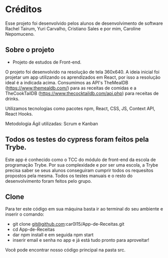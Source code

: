 # Créditos
Esse projeto foi desenvolvido pelos alunos de desenvolvimento de software Rachel Tairum, Yuri Carvalho, Cristiano Sales e por mim, Caroline Nepomuceno.


## Sobre o projeto
- Projeto de estudos de Front-end.

O projeto foi desenvolvido na resolução de tela 360x640.
A ideia inicial foi projetar um app utilizando os aprendizados em React, por
isso a resolução ideal é a indicada acima.
Consumimos as API's TheMealDB (https://www.themealdb.com/)
para as receitas de comidas e a TheCookTailDB (https://www.thecocktaildb.com/api.php)
para receitas de drinks.

Utilizamos tecnologias como pacotes npm, React, CSS, JS, 
Context API, React Hooks.

Metodologia Ágil utilizadas: Scrum e Kanban

## Todos os testes do cypress foram feitos pela Trybe.

Este app é conhecido como o TCC do módulo de front-end
da escola de programação Trybe. Por sua complexidade e por ser
uma escola, a Trybe precisa saber se seus alunos conseguiram cumprir
todos os requesitos propostos pela mesma.
Todos os testes manuais e o resto do desenvolvimento foram feitos pelo 
grupo.

## Clone

Para ter este código em sua máquina basta 
ir ao terminal do seu ambiente e inserir o comando:
- git clone git@github.com:car0l15/App-de-Receitas.git 
- cd App-de-Receitas
- dar npm install e em seguida npm start
- inserir email e senha no app e já está tudo pronto para aproveitar!

Você pode encontrar nosso código principal na pasta src.

